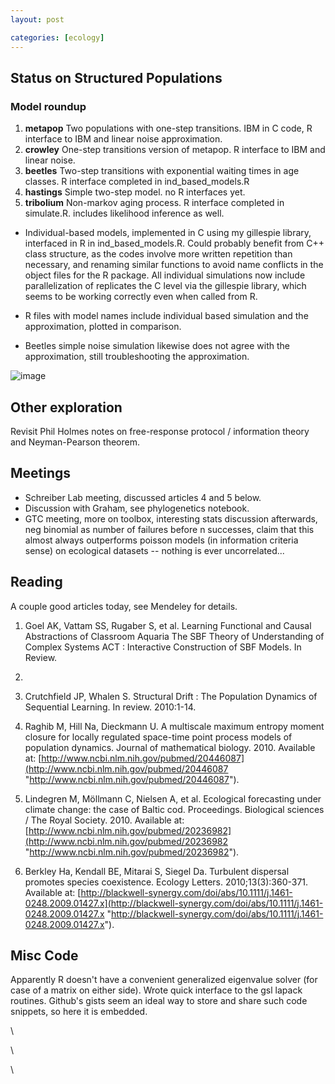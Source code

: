 ```yaml
---
layout: post

categories: [ecology]
---
```






 





Status on Structured Populations
--------------------------------

### Model roundup

1.  **metapop** Two populations with one-step transitions. IBM in C
    code, R interface to IBM and linear noise approximation.
2.  **crowley** One-step transitions version of metapop. R interface to
    IBM and linear noise.
3.  **beetles** Two-step transitions with exponential waiting times in
    age classes. R interface completed in ind\_based\_models.R
4.  **hastings** Simple two-step model. no R interfaces yet.
5.  **tribolium** Non-markov aging process. R interface completed in
    simulate.R. includes likelihood inference as well.

-   Individual-based models, implemented in C using my gillespie
    library, interfaced in R in ind\_based\_models.R. Could probably
    benefit from C++ class structure, as the codes involve more written
    repetition than necessary, and renaming similar functions to avoid
    name conflicts in the object files for the R package. All individual
    simulations now include parallelization of replicates the C level
    via the gillespie library, which seems to be working correctly even
    when called from R.

-   R files with model names include individual based simulation and the
    approximation, plotted in comparison.

-   Beetles simple noise simulation likewise does not agree with the
    approximation, still troubleshooting the approximation.

![image](http://openwetware.org/images/8/82/Beetles_bugs.png)

Other exploration
-----------------

Revisit Phil Holmes notes on free-response protocol / information theory
and Neyman-Pearson theorem.

Meetings
--------

-   Schreiber Lab meeting, discussed articles 4 and 5 below.
-   Discussion with Graham, see phylogenetics notebook.
-   GTC meeting, more on toolbox, interesting stats discussion
    afterwards, neg binomial as number of failures before n successes,
    claim that this almost always outperforms poisson models (in
    information criteria sense) on ecological datasets -- nothing is
    ever uncorrelated...

Reading
-------

A couple good articles today, see Mendeley for details.

1. Goel AK, Vattam SS, Rugaber S, et al. Learning Functional and Causal
Abstractions of Classroom Aquaria The SBF Theory of Understanding of
Complex Systems ACT : Interactive Construction of SBF Models. In Review.
2010.

2. Crutchfield JP, Whalen S. Structural Drift : The Population Dynamics
of Sequential Learning. In review. 2010:1-14.

3. Raghib M, Hill Na, Dieckmann U. A multiscale maximum entropy moment
closure for locally regulated space-time point process models of
population dynamics. Journal of mathematical biology. 2010. Available
at:
[http://www.ncbi.nlm.nih.gov/pubmed/20446087](http://www.ncbi.nlm.nih.gov/pubmed/20446087 "http://www.ncbi.nlm.nih.gov/pubmed/20446087").

4. Lindegren M, Möllmann C, Nielsen A, et al. Ecological forecasting
under climate change: the case of Baltic cod. Proceedings. Biological
sciences / The Royal Society. 2010. Available at:
[http://www.ncbi.nlm.nih.gov/pubmed/20236982](http://www.ncbi.nlm.nih.gov/pubmed/20236982 "http://www.ncbi.nlm.nih.gov/pubmed/20236982").

5. Berkley Ha, Kendall BE, Mitarai S, Siegel Da. Turbulent dispersal
promotes species coexistence. Ecology Letters. 2010;13(3):360-371.
Available at:
[http://blackwell-synergy.com/doi/abs/10.1111/j.1461-0248.2009.01427.x](http://blackwell-synergy.com/doi/abs/10.1111/j.1461-0248.2009.01427.x "http://blackwell-synergy.com/doi/abs/10.1111/j.1461-0248.2009.01427.x").

Misc Code
---------

Apparently R doesn't have a convenient generalized eigenvalue solver
(for case of a matrix on either side). Wrote quick interface to the gsl
lapack routines. Github's gists seem an ideal way to store and share
such code snippets, so here it is embedded.

\

\

\

